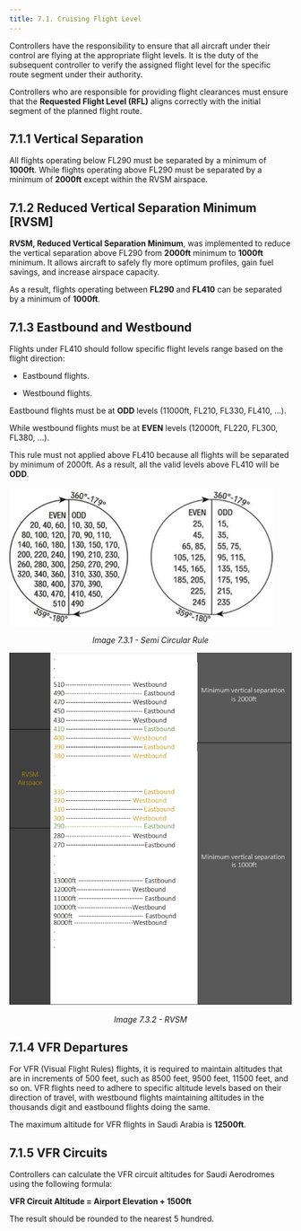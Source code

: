 ```yaml
---
title: 7.1. Cruising Flight Level 
---
```

Controllers have the responsibility to ensure that all aircraft under their control are flying at the appropriate flight levels. It is the duty of the subsequent controller to verify the assigned flight level for the specific route segment under their authority. 

Controllers who are responsible for providing flight clearances must ensure that the **Requested Flight Level (RFL)** aligns correctly with the initial segment of the planned flight route.

##  7.1.1 Vertical Separation

All flights operating below FL290 must be separated by a minimum of **1000ft**. While flights operating above FL290 must be separated by a minimum of **2000ft** except within the RVSM airspace.

##  7.1.2 Reduced Vertical Separation Minimum [RVSM]

**RVSM, Reduced Vertical Separation Minimum**, was implemented to reduce the vertical separation above FL290 from **2000ft** minimum to **1000ft** minimum. It allows aircraft to safely fly more optimum profiles, gain fuel savings, and increase airspace capacity.

As a result, flights operating between **FL290** and **FL410** can be separated by a minimum of **1000ft**.

##  7.1.3 Eastbound and Westbound

Flights under FL410 should follow specific flight levels range based on the flight direction:

- Eastbound flights.

- Westbound flights.

Eastbound flights must be at **ODD** levels (11000ft, FL210, FL330, FL410, …).

While westbound flights must be at **EVEN** levels (12000ft, FL220, FL300, FL380, …).

This rule must not applied above FL410 because all flights will be separated by minimum of 2000ft. As a result, all the valid levels above FL410 will be **ODD**.

![alt text](image.png)

<p style="text-align: center; font-style: italic;">
Image 7.3.1 - Semi Circular Rule
</p>


![alt text](image2.png)

<p style="text-align: center; font-style: italic;">
Image 7.3.2 - RVSM 
</p>

##  7.1.4 VFR Departures

For VFR (Visual Flight Rules) flights, it is required to maintain altitudes that are in increments of 500 feet, such as 8500 feet, 9500 feet, 11500 feet, and so on. VFR flights need to adhere to specific altitude levels based on their direction of travel, with westbound flights maintaining altitudes in the thousands digit and eastbound flights doing the same.

The maximum altitude for VFR flights in Saudi Arabia is **12500ft**.

##  7.1.5 VFR Circuits

Controllers can calculate the VFR circuit altitudes for Saudi Aerodromes using the following formula:

**VFR Circuit Altitude = Airport Elevation + 1500ft**

The result should be rounded to the nearest 5 hundred.